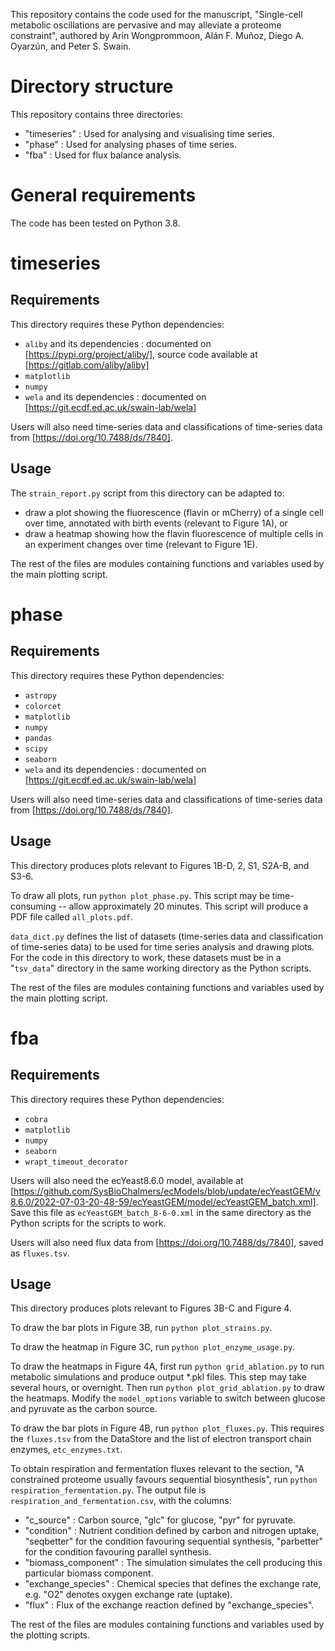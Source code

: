 This repository contains the code used for the manuscript, "Single-cell metabolic oscillations are pervasive and may alleviate a proteome constraint", authored by Arin Wongprommoon, Alán F. Muñoz, Diego A. Oyarzún, and Peter S. Swain.

# Directory structure

This repository contains three directories:

- "timeseries" : Used for analysing and visualising time series.
- "phase" : Used for analysing phases of time series.
- "fba" : Used for flux balance analysis.

# General requirements

The code has been tested on Python 3.8.

# timeseries

## Requirements

This directory requires these Python dependencies:

- `aliby` and its dependencies : documented on [https://pypi.org/project/aliby/], source code available at [https://gitlab.com/aliby/aliby]
- `matplotlib`
- `numpy`
- `wela` and its dependencies : documented on [https://git.ecdf.ed.ac.uk/swain-lab/wela]

Users will also need time-series data and classifications of time-series data from [https://doi.org/10.7488/ds/7840].

## Usage

The `strain_report.py` script from this directory can be adapted to:

- draw a plot showing the fluorescence (flavin or mCherry) of a single cell over time, annotated with birth events (relevant to Figure 1A), or
- draw a heatmap showing how the flavin fluorescence of multiple cells in an experiment changes over time (relevant to Figure 1E).

The rest of the files are modules containing functions and variables used by the main plotting script.

# phase

## Requirements

This directory requires these Python dependencies:

- `astropy`
- `colorcet`
- `matplotlib`
- `numpy`
- `pandas`
- `scipy`
- `seaborn`
- `wela` and its dependencies : documented on [https://git.ecdf.ed.ac.uk/swain-lab/wela]

Users will also need time-series data and classifications of time-series data from [https://doi.org/10.7488/ds/7840].

## Usage

This directory produces plots relevant to Figures 1B-D, 2, S1, S2A-B, and S3-6.

To draw all plots, run `python plot_phase.py`.  This script may be time-consuming -- allow approximately 20 minutes.  This script will produce a PDF file called `all_plots.pdf`.

`data_dict.py` defines the list of datasets (time-series data and classification of time-series data) to be used for time series analysis and drawing plots.  For the code in this directory to work, these datasets must be in a "`tsv_data`" directory in the same working directory as the Python scripts.

The rest of the files are modules containing functions and variables used by the main plotting script.

# fba

## Requirements

This directory requires these Python dependencies:

- `cobra`
- `matplotlib`
- `numpy`
- `seaborn`
- `wrapt_timeout_decorator`

Users will also need the ecYeast8.6.0 model, available at  [https://github.com/SysBioChalmers/ecModels/blob/update/ecYeastGEM/v8.6.0/2022-07-03-20-48-59/ecYeastGEM/model/ecYeastGEM_batch.xml].  Save this file as `ecYeastGEM_batch_8-6-0.xml` in the same directory as the Python scripts for the scripts to work.

Users will also need flux data from [https://doi.org/10.7488/ds/7840], saved as `fluxes.tsv`.

## Usage

This directory produces plots relevant to Figures 3B-C and Figure 4.

To draw the bar plots in Figure 3B, run `python plot_strains.py`.

To draw the heatmap in Figure 3C, run `python plot_enzyme_usage.py`.

To draw the heatmaps in Figure 4A, first run `python grid_ablation.py` to run metabolic simulations and produce output *.pkl files.  This step may take several hours, or overnight.  Then run `python plot_grid_ablation.py` to draw the heatmaps.  Modify the `model_options` variable to switch between glucose and pyruvate as the carbon source.

To draw the bar plots in Figure 4B, run `python plot_fluxes.py`.  This requires the `fluxes.tsv` from the DataStore and the list of electron transport chain enzymes, `etc_enzymes.txt`.

To obtain respiration and fermentation fluxes relevant to the section, "A constrained proteome usually favours sequential biosynthesis", run `python respiration_fermentation.py`.  The output file is `respiration_and_fermentation.csv`, with the columns:

- "c_source" : Carbon source, "glc" for glucose, "pyr" for pyruvate.
- "condition" : Nutrient condition defined by carbon and nitrogen uptake, "seqbetter" for the condition favouring sequential synthesis, "parbetter" for the condition favouring parallel synthesis.
- "biomass_component" : The simulation simulates the cell producing this particular biomass component. 
- "exchange_species" : Chemical species that defines the exchange rate, e.g. "O2" denotes oxygen exchange rate (uptake).
- "flux" : Flux of the exchange reaction defined by "exchange_species".

The rest of the files are modules containing functions and variables used by the plotting scripts.
